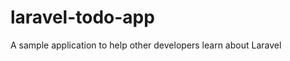 laravel-todo-app
================

A sample application to help other developers learn about Laravel